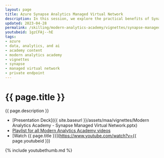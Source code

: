 ```yaml
---
layout: page
title: Azure Synapse Analytics Managed Virtual Network
description: In this session, we explore the practical benefits of Synapse Managed Virtual Network. Discover how this powerful solution enhances security, reduces network overhead and streamlines operations.
updated: 2023-04-28
permalink: /skilling/modern-analytics-academy/vignettes/synapse-managed-vnet
youtubeid: 1gzCFAj--hE
tags: 
- azure
- data, analytics, and ai
- academy content
- modern analytics academy
- vignettes
- synapse
- managed virtual network
- private endpoint
---
```


# {{ page.title }}

{{ page.description }}

* [Presentation Deck]({{ site.baseurl }}/assets/maa/vignettes/Modern Analytics Academy - Synapse Managed Virtual Network.pptx)
* [Playlist for all Modern Analytics Academy videos](https://www.youtube.com/playlist?list=PL8_VXqhvJI9DtxeuFmmQ0V6Z_zL0MXnnI)
* [Watch {{ page.title }}](https://www.youtube.com/watch?v={{ page.youtubeid }})

{% include youtubethumb.md %}
